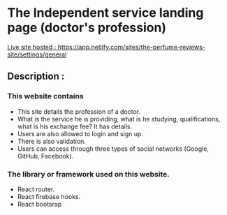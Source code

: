 # The Independent service landing page (doctor's profession)

<a href="the-perfume-reviews-site.netlify.app">Live site hosted : https://app.netlify.com/sites/the-perfume-reviews-site/settings/general</a>

## Description :

<h3>This website contains</h3>
<ul>
    <li>This site details the profession of a doctor.</li>
    <li>What is the service he is providing, what is he studying, qualifications, what is his exchange fee? It has details.</li>
    <li>Users are also allowed to login and sign up.</li>
    <li>There is also validation.</li>
    <li>Users can access through three types of social networks (Google, GitHub, Facebook).</li>
</ul>

<h3>The library or framework used on this website.</h3>
<ul>
    <li>React router.</li>
    <li>React firebase hooks.</li>
    <li>React bootsrap</li>
</ul>
